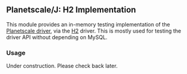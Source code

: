 
## Planetscale/J: H2 Implementation

This module provides an in-memory testing implementation of the [Planetscale driver][1], via the [H2][2] driver. This 
is mostly used for testing the driver API without depending on MySQL.

### Usage

Under construction. Please check back later.

[1]: ../driver
[2]: https://www.h2database.com/html/main.html
